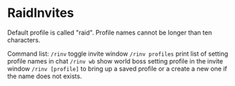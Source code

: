 # RaidInvites
Default profile is called "raid".
Profile names cannot be longer than ten characters.

Command list:
`/rinv` toggle invite window
`/rinv profiles` print list of setting profile names in chat
`/rinv wb` show world boss setting profile in the invite window
`/rinv [profile]` to bring up a saved profile or a create a new one if the name does not exists.
